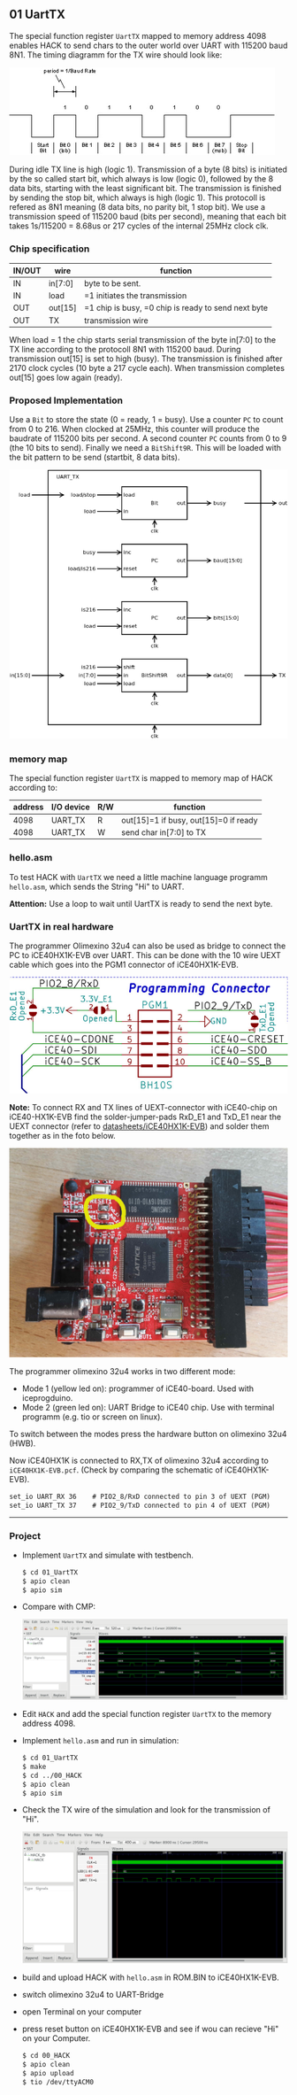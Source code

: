 ## 01 UartTX

The special function register `UartTX` mapped to memory address 4098 enables HACK to send chars to the outer world over UART with 115200 baud 8N1. The timing diagramm for the TX wire should look like:

![](timing.jpg)

During idle TX line is high (logic 1). Transmission of a byte (8 bits) is initiated by the so called start bit, which always is low (logic 0), followed by the 8 data bits, starting with the least significant bit. The transmission is finished by sending the stop bit, which always is high (logic 1).
This protocoll is refered as 8N1 meaning (8 data bits, no parity bit, 1 stop bit). We use a transmission speed of 115200 baud (bits per second), meaning that each bit takes 1s/115200 = 8.68us or 217 cycles of the internal 25MHz clock clk.

### Chip specification

| IN/OUT | wire    | function                                            |
| ------ | ------- | --------------------------------------------------- |
| IN     | in[7:0] | byte to be sent.                                    |
| IN     | load    | =1 initiates the transmission                       |
| OUT    | out[15] | =1 chip is busy, =0 chip is ready to send next byte |
| OUT    | TX      | transmission wire                                   |

When load = 1 the chip starts serial transmission of the byte in[7:0] to the TX line according to the protocoll 8N1 with 115200 baud. During transmission out[15] is set to high (busy). The transmission is finished after 2170 clock cycles (10 byte a 217 cycle each). When transmission completes out[15] goes low again (ready).

### Proposed Implementation

Use a `Bit` to store the state (0 = ready, 1 = busy). Use a counter `PC` to count from 0 to 216. When clocked at 25MHz, this counter will produce the baudrate of 115200 bits per second. A second counter `PC` counts from 0 to 9 (the 10 bits to send). Finally we need a `BitShift9R`. This will be loaded with the bit pattern to be send (startbit, 8 data bits).

![](UartTX.png)

### memory map

The special function register `UartTX` is mapped to memory map of HACK according to:

| address | I/O device | R/W | function                              |
| ------- | ---------- | --- | ------------------------------------- |
| 4098    | UART_TX    | R   | out[15]=1 if busy, out[15]=0 if ready |
| 4098    | UART_TX    | W   | send char in[7:0] to TX               |

### hello.asm

To test HACK with `UartTX` we need a little machine language programm `hello.asm`, which sends the String "Hi" to UART.

**Attention:** Use a loop to wait until UartTX is ready to send the next byte.

### UartTX in real hardware

The programmer Olimexino 32u4 can also be used as bridge to connect the PC to iCE40HX1K-EVB over UART. This can be done with the 10 wire UEXT cable which goes into the PGM1 connector of iCE40HX1K-EVB.

![](ICE40PGM.jpg)

**Note:** To connect RX and TX lines of UEXT-connector with iCE40-chip on iCE40-HX1K-EVB find the solder-jumper-pads RxD_E1 and TxD_E1 near the UEXT connector (refer to [datasheets/iCE40HX1K-EVB](../datasheets/iCE40HX1K-EVB_Rev_B.pdf)) and solder them together as in the foto below.

![](UARTJumper.jpg)

The programmer olimexino 32u4 works in two different mode:

- Mode 1 (yellow led on): programmer of iCE40-board. Used with iceprogduino.
- Mode 2 (green led on): UART Bridge to iCE40 chip. Use with terminal programm (e.g. tio or screen on linux).

To switch between the modes press the hardware button on olimexino 32u4 (HWB).

Now iCE40HX1K is connected to RX,TX of olimexino 32u4 according to `iCE40HX1K-EVB.pcf`. (Check by comparing the schematic of iCE40HX1K-EVB).

```
set_io UART_RX 36    # PIO2_8/RxD connected to pin 3 of UEXT (PGM)
set_io UART_TX 37    # PIO2_9/TxD connected to pin 4 of UEXT (PGM)
```

***

### Project

* Implement `UartTX` and simulate with testbench.
  
  ```
  $ cd 01_UartTX
  $ apio clean
  $ apio sim
  ```

* Compare with CMP:
  
  ![](UartTX_tb.png)

* Edit `HACK` and add the special function register `UartTX` to the memory address 4098.

* Implement `hello.asm` and run in simulation:
  
  ```
  $ cd 01_UartTX
  $ make
  $ cd ../00_HACK
  $ apio clean
  $ apio sim
  ```

* Check the TX wire of the simulation and look for the transmission of "Hi".
  
  ![](hi.png)

* build and upload HACK with `hello.asm` in ROM.BIN to iCE40HX1K-EVB.

* switch olimexino 32u4 to UART-Bridge

* open Terminal on your computer

* press reset button on iCE40HX1K-EVB and see if wou can recieve "Hi" on your Computer.
  
  ```
  $ cd 00_HACK
  $ apio clean
  $ apio upload
  $ tio /dev/ttyACM0
  ```
